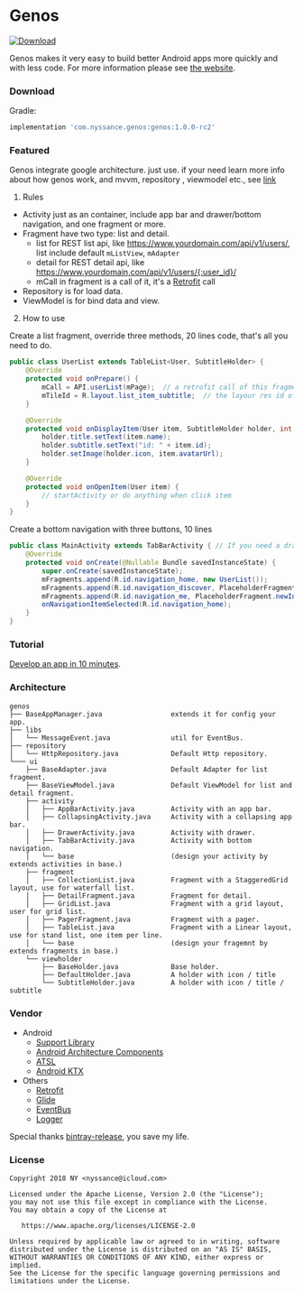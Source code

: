 # Genos
[ ![Download](https://api.bintray.com/packages/nyssance/maven/genos/images/download.svg) ](https://bintray.com/nyssance/maven/genos/_latestVersion)

Genos makes it very easy to build better Android apps more quickly and with less code.
For more information please see [the website][1].

### Download
Gradle:
```gradle
implementation 'com.nyssance.genos:genos:1.0.0-rc2'
```
### Featured
Genos integrate google architecture. just use. if your need learn more info about how genos work, and mvvm, repository , viewmodel etc., see [link](https://developer.android.com/topic/libraries/architecture/index.html)

1. Rules

- Activity just as an container, include app bar and drawer/bottom navigation, and one fragment or more.
- Fragment have two type: list and detail.
  - list for REST list api, like https://www.yourdomain.com/api/v1/users/, list include default `mListView`, `mAdapter`
  - detail for REST detail api, like https://www.yourdomain,com/api/v1/users/{:user_id}/
  - mCall in fragment is a call of it, it's a [Retrofit](http://square.github.io/retrofit/) call 
- Repository is for load data.
- ViewModel is for bind data and view.

2. How to use

Create a list fragment, override three methods, 20 lines code, that's all you need to do.
```java
public class UserList extends TableList<User, SubtitleHolder> {
    @Override
    protected void onPrepare() {
        mCall = API.userList(mPage);  // a retrofit call of this fragment.
        mTileId = R.layout.list_item_subtitle;  // the layour res id of list item
    }

    @Override
    protected void onDisplayItem(User item, SubtitleHolder holder, int viewType) {
        holder.title.setText(item.name);
        holder.subtitle.setText("id: " + item.id);
        holder.setImage(holder.icon, item.avatarUrl);
    }

    @Override
    protected void onOpenItem(User item) {
        // startActivity or do anything when click item
    }
}
```

Create a bottom navigation with three buttons, 10 lines
```java
public class MainActivity extends TabBarActivity { // If you need a drawer navigation, just use DrawerActivity
    @Override
    protected void onCreate(@Nullable Bundle savedInstanceState) {
        super.onCreate(savedInstanceState);
        mFragments.append(R.id.navigation_home, new UserList());
        mFragments.append(R.id.navigation_discover, PlaceholderFragment.newInstance(2));
        mFragments.append(R.id.navigation_me, PlaceholderFragment.newInstance(3));
        onNavigationItemSelected(R.id.navigation_home);
    }
}
```

### Tutorial
[Develop an app in 10 minutes][1].

### Architecture
```
genos
├── BaseAppManager.java                 extends it for config your app.
├── libs
│   └── MessageEvent.java               util for EventBus.
├── repository
│   └── HttpRepository.java             Default Http repository.
└─── ui
    ├── BaseAdapter.java                Default Adapter for list fragment.
    ├── BaseViewModel.java              Default ViewModel for list and detail fragment.
    ├── activity
    │   ├── AppBarActivity.java         Activity with an app bar.
    │   ├── CollapsingActivity.java     Activity with a collapsing app bar.
    │   ├── DrawerActivity.java         Activity with drawer.
    │   ├── TabBarActivity.java         Activity with bottom navigation.
    │   └── base                        (design your activity by extends activities in base.)
    ├── fragment
    │   ├── CollectionList.java         Fragment with a StaggeredGrid layout, use for waterfall list.
    │   ├── DetailFragment.java         Fragment for detail.
    │   ├── GridList.java               Fragment with a grid layout, user for grid list.
    │   ├── PagerFragment.java          Fragment with a pager.
    │   ├── TableList.java              Fragment with a Linear layout, use for stand list, one item per line.
    │   └── base                        (design your fragemnt by extends fragments in base.)
    └── viewholder
        ├── BaseHolder.java             Base holder.
        ├── DefaultHolder.java          A holder with icon / title
        └── SubtitleHolder.java         A holder with icon / title / subtitle
```

### Vendor
* Android
  * [Support Library](https://developer.android.com/topic/libraries/support-library/index.html)
  * [Android Architecture Components](https://developer.android.com/topic/libraries/architecture/index.html)
  * [ATSL](https://developer.android.com/topic/libraries/testing-support-library/index.html)
  * [Android KTX](https://github.com/android/android-ktx)
* Others
  * [Retrofit](https://square.github.io/retrofit/)
  * [Glide](https://github.com/bumptech/glide)
  * [EventBus](https://github.com/greenrobot/EventBus)
  * [Logger](https://github.com/orhanobut/logger)

Special thanks [bintray-release](https://github.com/novoda/bintray-release), you save my life.

### License
    Copyright 2018 NY <nyssance@icloud.com>

    Licensed under the Apache License, Version 2.0 (the "License");
    you may not use this file except in compliance with the License.
    You may obtain a copy of the License at

       https://www.apache.org/licenses/LICENSE-2.0

    Unless required by applicable law or agreed to in writing, software
    distributed under the License is distributed on an "AS IS" BASIS,
    WITHOUT WARRANTIES OR CONDITIONS OF ANY KIND, either express or implied.
    See the License for the specific language governing permissions and
    limitations under the License.

[1]: https://nyssance.github.io/genos
[2]: https://search.maven.org/remote_content?g=com.nyssance.genos&a=genos&v=LATEST
[10]: https://developer.android.com/studio/projects/create-project.html
